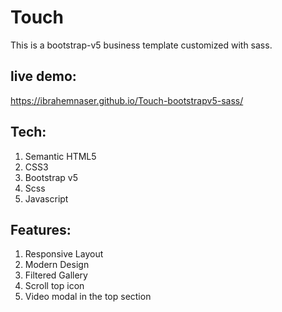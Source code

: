 # Touch
This is a bootstrap-v5 business template customized with sass.

## live demo:
https://ibrahemnaser.github.io/Touch-bootstrapv5-sass/

## Tech:
1. Semantic HTML5
2. CSS3
3. Bootstrap v5
4. Scss
5. Javascript

## Features:
1. Responsive Layout
2. Modern Design
3. Filtered Gallery
4. Scroll top icon
5. Video modal in the top section
